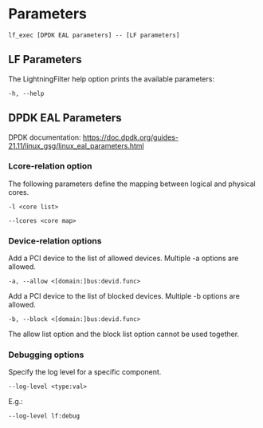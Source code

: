 # Parameters

```
lf_exec [DPDK EAL parameters] -- [LF parameters]
```

## LF Parameters

The LightningFilter help option prints the available parameters:

```
-h, --help
```

## DPDK EAL Parameters

DPDK documentation: 
https://doc.dpdk.org/guides-21.11/linux_gsg/linux_eal_parameters.html

### Lcore-relation option

The following parameters define the mapping between logical and physical cores.

```
-l <core list>
```

```
--lcores <core map>
```

### Device-relation options

Add a PCI device to the list of allowed devices. Multiple -a options are allowed.

```
-a, --allow <[domain:]bus:devid.func>
```

Add a PCI device to the list of blocked devices. Multiple -b options are allowed.

```
-b, --block <[domain:]bus:devid.func>
```

The allow list option and the block list option cannot be used together.

### Debugging options

Specify the log level for a specific component.

```
--log-level <type:val>
```

E.g.:

```
--log-level lf:debug
```
